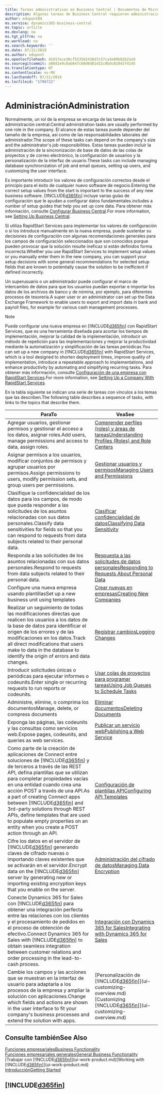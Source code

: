 ```yaml
---
title: Tareas administrativas en Business Central | Documentos de Microsoft
description: Algunas tareas de Business Central requieren administración y configuración centrales. Consulte cuáles son aprenda y qué hacer.
author: edupont04
ms.service: dynamics365-business-central
ms.topic: article
ms.devlang: na
ms.tgt_pltfrm: na
ms.workload: na
ms.search.keywords: ''
ms.date: 07/22/2019
ms.author: edupont
ms.openlocfilehash: 41917ece38cf553582438d7c57ca3e09b82b21e9
ms.sourcegitcommit: a88d1e9c0ab647cb8d9d81d32c0bdc82843f4145
ms.translationtype: HT
ms.contentlocale: es-MX
ms.lasthandoff: 07/31/2019
ms.locfileid: "1796722"
---
```

# <a name="administration"></a><span data-ttu-id="09c0d-104">Administración</span><span class="sxs-lookup"><span data-stu-id="09c0d-104">Administration</span></span>
<span data-ttu-id="09c0d-105">Normalmente, un rol de la empresa se encarga de las tareas de la administración central.</span><span class="sxs-lookup"><span data-stu-id="09c0d-105">Central administration tasks are usually performed by one role in the company.</span></span> <span data-ttu-id="09c0d-106">El alcance de estas tareas puede depender del tamaño de la empresa, así como de las responsabilidades laborales del administrador.</span><span class="sxs-lookup"><span data-stu-id="09c0d-106">The scope of these tasks can depend on the company's size and the administrator's job responsibilities.</span></span> <span data-ttu-id="09c0d-107">Estas tareas pueden incluir la administración de la sincronización de base de datos de las colas de proyectos y de correo electrónico, la configuración de usuarios y la personalización de la interfaz de usuario.</span><span class="sxs-lookup"><span data-stu-id="09c0d-107">These tasks can include managing database synchronization of job and email queues, setting up users, and customizing the user interface.</span></span>  

<span data-ttu-id="09c0d-108">Es importante introducir los valores de configuración correctos desde el principio para el éxito de cualquier nuevo software de negocio.</span><span class="sxs-lookup"><span data-stu-id="09c0d-108">Entering the correct setup values from the start is important to the success of any new business software.</span></span> [!INCLUDE[d365fin](includes/d365fin_md.md)] <span data-ttu-id="09c0d-109">incluye varias guías de configuración que le ayudan a configurar datos fundamentales.</span><span class="sxs-lookup"><span data-stu-id="09c0d-109">includes a number of setup guides that help you set up core data.</span></span> <span data-ttu-id="09c0d-110">Para obtener más información, consulte [Configurar Business Central](setup.md).</span><span class="sxs-lookup"><span data-stu-id="09c0d-110">For more information, see [Setting Up Business Central](setup.md).</span></span>

<span data-ttu-id="09c0d-111">Si utiliza RapidStart Services para implementar los valores de configuración o si los introduce manualmente en la nueva empresa, puede sustentar su decisiones de configuración con algunas recomendaciones generales para los campos de configuración seleccionados que son conocidos porque pueden provocar que la solución resulte ineficaz si están definidos forma incorrecta.</span><span class="sxs-lookup"><span data-stu-id="09c0d-111">Whether you use RapidStart Services to implement setup values or you manually enter them in the new company, you can support your setup decisions with some general recommendations for selected setup fields that are known to potentially cause the solution to be inefficient if defined incorrectly.</span></span>  

<span data-ttu-id="09c0d-112">Un superusuario o un administrador puede configurar el marco de intercambio de datos para que los usuarios puedan exportar e importar los datos de los archivos de banco y de nómina, por ejemplo, para diferentes procesos de tesorería.</span><span class="sxs-lookup"><span data-stu-id="09c0d-112">A super user or an administrator can set up the Data Exchange Framework to enable users to export and import data in bank and payroll files, for example for various cash management processes.</span></span>

> [!NOTE]
> <span data-ttu-id="09c0d-113">Puede configurar una nueva empresa en [!INCLUDE[d365fin](includes/d365fin_md.md)] con RapidStart Services, que es una herramienta diseñada para acortar los tiempos de implementación, mejorar la calidad de la implementación, introducir un método de repetición para las implementaciones y mejorar la productividad mediante la automatización y simplificación de las tareas periódicas.</span><span class="sxs-lookup"><span data-stu-id="09c0d-113">You can set up a new company in [!INCLUDE[d365fin](includes/d365fin_md.md)] with RapidStart Services, which is a tool designed to shorten deployment times, improve quality of implementation, introduce a repeatable approach to implementations, and enhance productivity by automating and simplifying recurring tasks.</span></span> <span data-ttu-id="09c0d-114">Para obtener más información, consulte [Configuración de una empresa con RapidStart Services](admin-set-up-a-company-with-rapidstart.md).</span><span class="sxs-lookup"><span data-stu-id="09c0d-114">For more information, see [Setting Up a Company With RapidStart Services](admin-set-up-a-company-with-rapidstart.md).</span></span>

<span data-ttu-id="09c0d-115">En la tabla siguiente se indican una serie de tareas con vínculos a los temas que las describen.</span><span class="sxs-lookup"><span data-stu-id="09c0d-115">The following table describes a sequence of tasks, with links to the topics that describe them.</span></span>   

|<span data-ttu-id="09c0d-116">**Para**</span><span class="sxs-lookup"><span data-stu-id="09c0d-116">**To**</span></span>|<span data-ttu-id="09c0d-117">**Vea**</span><span class="sxs-lookup"><span data-stu-id="09c0d-117">**See**</span></span>|  
|------------|-------------|  
|<span data-ttu-id="09c0d-118">Agregar usuarios, gestionar permisos y gestionar el acceso a los datos, asignar roles.</span><span class="sxs-lookup"><span data-stu-id="09c0d-118">Add users, manage permissions and access to data, assign roles.</span></span>|[<span data-ttu-id="09c0d-119">Comprender perfiles (roles) y áreas de tareas</span><span class="sxs-lookup"><span data-stu-id="09c0d-119">Understanding Profiles (Roles) and Role Centers</span></span>](admin-users-profiles-roles.md)|  
|<span data-ttu-id="09c0d-120">Asignar permisos a los usuarios, modificar conjuntos de permisos y agrupar usuarios por permisos.</span><span class="sxs-lookup"><span data-stu-id="09c0d-120">Assign permissions to users, modify permission sets, and group users per permissions.</span></span>|[<span data-ttu-id="09c0d-121">Gestionar usuarios y permisos</span><span class="sxs-lookup"><span data-stu-id="09c0d-121">Managing Users and Permissions</span></span>](ui-how-users-permissions.md)|
|<span data-ttu-id="09c0d-122">Clasifique la confidencialidad de los datos para los campos, de modo que pueda responder a las solicitudes de los asuntos relacionadas con sus datos personales.</span><span class="sxs-lookup"><span data-stu-id="09c0d-122">Classify data sensitivities for fields so that you can respond to requests from data subjects related to their personal data.</span></span>|[<span data-ttu-id="09c0d-123">Clasificar confidencialidad de datos</span><span class="sxs-lookup"><span data-stu-id="09c0d-123">Classifying Data Sensitivity</span></span>](admin-classifying-data-sensitivity.md)|
|<span data-ttu-id="09c0d-124">Responda a las solicitudes de los asuntos relacionadas con sus datos personales.</span><span class="sxs-lookup"><span data-stu-id="09c0d-124">Respond to requests from data subjects related to their personal data.</span></span>|[<span data-ttu-id="09c0d-125">Respuesta a las solicitudes de datos personales</span><span class="sxs-lookup"><span data-stu-id="09c0d-125">Responding to Requests About Personal Data</span></span>](admin-responding-to-requests-about-personal-data.md)|
|<span data-ttu-id="09c0d-126">Configure una nueva empresa usando plantillas</span><span class="sxs-lookup"><span data-stu-id="09c0d-126">Set up a new business unit using templates</span></span>|[<span data-ttu-id="09c0d-127">Crear nuevas en empresas</span><span class="sxs-lookup"><span data-stu-id="09c0d-127">Creating New Companies</span></span>](about-new-company.md)|
|<span data-ttu-id="09c0d-128">Realizar un seguimiento de todas las modificaciones directas que realicen los usuarios a los datos de la base de datos para identificar el origen de los errores y de las modificaciones en los datos.</span><span class="sxs-lookup"><span data-stu-id="09c0d-128">Track all direct modifications that users make to data in the database to identify the origin of errors and data changes.</span></span>|[<span data-ttu-id="09c0d-129">Registrar cambios</span><span class="sxs-lookup"><span data-stu-id="09c0d-129">Logging Changes</span></span>](across-log-changes.md)|  
|<span data-ttu-id="09c0d-130">Introducir solicitudes únicas o periódicas para ejecutar informes o codeunits.</span><span class="sxs-lookup"><span data-stu-id="09c0d-130">Enter single or recurring requests to run reports or codeunits.</span></span>|[<span data-ttu-id="09c0d-131">Usar colas de proyectos para programar tareas</span><span class="sxs-lookup"><span data-stu-id="09c0d-131">Using Job Queues to Schedule Tasks</span></span>](admin-job-queues-schedule-tasks.md)|  
|<span data-ttu-id="09c0d-132">Administre, elimine, o comprima los documentos</span><span class="sxs-lookup"><span data-stu-id="09c0d-132">Manage, delete, or compress documents</span></span>|[<span data-ttu-id="09c0d-133">Eliminar documentos</span><span class="sxs-lookup"><span data-stu-id="09c0d-133">Deleting Documents</span></span>](admin-manage-documents.md)|  
|<span data-ttu-id="09c0d-134">Exponga las páginas, las codeunits y las consultas como servicios web.</span><span class="sxs-lookup"><span data-stu-id="09c0d-134">Expose pages, codeunits, and queries as web services.</span></span>|[<span data-ttu-id="09c0d-135">Publicar un servicio web</span><span class="sxs-lookup"><span data-stu-id="09c0d-135">Publishing a Web Service</span></span>](across-how-publish-web-service.md)|
|<span data-ttu-id="09c0d-136">Como parte de la creación de aplicaciones de Connect entre soluciones de [!INCLUDE[d365fin](includes/d365fin_md.md)] y de terceros a través de las REST API, defina plantillas que se utilizan para completar propiedades vacías en una entidad cuando crea una acción POST a través de una API.</span><span class="sxs-lookup"><span data-stu-id="09c0d-136">As a part of creating Connect apps between [!INCLUDE[d365fin](includes/d365fin_md.md)] and 3rd-party solutions through REST APIs, define templates that are used to populate empty properties on an entity when you create a POST action through an API.</span></span>|[<span data-ttu-id="09c0d-137">Configuración de plantillas API</span><span class="sxs-lookup"><span data-stu-id="09c0d-137">Configuring API Templates</span></span>](admin-configuring-api-template.md)|
|<span data-ttu-id="09c0d-138">Cifre los datos en el servidor de [!INCLUDE[d365fin](includes/d365fin_md.md)] generando claves de cifrado nuevas o importando claves existentes que se activarán en el servidor.</span><span class="sxs-lookup"><span data-stu-id="09c0d-138">Encrypt data on the [!INCLUDE[d365fin](includes/d365fin_md.md)] server by generating new or importing existing encryption keys that you enable on the server.</span></span>|[<span data-ttu-id="09c0d-139">Administración del cifrado de datos</span><span class="sxs-lookup"><span data-stu-id="09c0d-139">Managing Data Encryption</span></span>](admin-manage-data-encryption.md)|
|<span data-ttu-id="09c0d-140">Conecte Dynamics 365 for Sales con [!INCLUDE[d365fin](includes/d365fin_md.md)] para obtener una integración perfecta entre las relaciones con los clientes y el procesamiento de pedidos en el proceso de obtención de efectivo.</span><span class="sxs-lookup"><span data-stu-id="09c0d-140">Connect Dynamics 365 for Sales with [!INCLUDE[d365fin](includes/d365fin_md.md)] to obtain seamless integration between customer relations and order processing in the lead-to-cash process.</span></span>|[<span data-ttu-id="09c0d-141">Integración con Dynamics 365 for Sales</span><span class="sxs-lookup"><span data-stu-id="09c0d-141">Integrating with Dynamics 365 for Sales</span></span>](admin-prepare-dynamics-365-for-sales-for-integration.md)|
|<span data-ttu-id="09c0d-142">Cambie los campos y las acciones que se muestran en la interfaz de usuario para adaptarla a los procesos de la empresa y ampliar la solución con aplicaciones.</span><span class="sxs-lookup"><span data-stu-id="09c0d-142">Change which fields and actions are shown in the user interface to fit your company's business processes and extend the solution with apps.</span></span>|<span data-ttu-id="09c0d-143">[Personalización de [!INCLUDE[d365fin](includes/d365fin_md.md)]](ui-customizing-overview.md)</span><span class="sxs-lookup"><span data-stu-id="09c0d-143">[Customizing [!INCLUDE[d365fin](includes/d365fin_md.md)]](ui-customizing-overview.md)</span></span>|

## <a name="see-also"></a><span data-ttu-id="09c0d-144">Consulte también</span><span class="sxs-lookup"><span data-stu-id="09c0d-144">See Also</span></span>
[<span data-ttu-id="09c0d-145">Funciones empresariales</span><span class="sxs-lookup"><span data-stu-id="09c0d-145">Business Functionality</span></span>](across-business-functionality.md)  
[<span data-ttu-id="09c0d-146">Funciones empresariales generales</span><span class="sxs-lookup"><span data-stu-id="09c0d-146">General Business Functionality</span></span>](ui-across-business-areas.md)  
<span data-ttu-id="09c0d-147">[Trabajar con [!INCLUDE[d365fin](includes/d365fin_md.md)]](ui-work-product.md)</span><span class="sxs-lookup"><span data-stu-id="09c0d-147">[Working with [!INCLUDE[d365fin](includes/d365fin_md.md)]](ui-work-product.md)</span></span>  
[<span data-ttu-id="09c0d-148">Introducción</span><span class="sxs-lookup"><span data-stu-id="09c0d-148">Getting Started</span></span>](product-get-started.md)    

## [!INCLUDE[d365fin](includes/free_trial_md.md)]  
